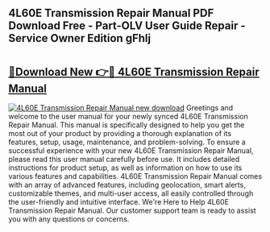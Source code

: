 ## 4L60E Transmission Repair Manual PDF Download Free - Part-OLV User Guide Repair - Service Owner Edition gFhlj

# <h2><a href="http://bc45650.oget.top/?id=4L60E+Transmission+Repair+Manual">🔗Download New 👉🔴 4L60E Transmission Repair Manual</a></h2>

[![4L60E Transmission Repair Manual new download](https://i.imgur.com/5g1atiW.png)](http://bc45650.oget.top/?id=4L60E+Transmission+Repair+Manual)
Greetings and welcome to the user manual for your newly synced 4L60E Transmission Repair Manual. This manual is specifically designed to help you get the most out of your product by providing a thorough explanation of its features, setup, usage, maintenance, and problem-solving. To ensure a successful experience with your new 4L60E Transmission Repair Manual, please read this user manual carefully before use. It includes detailed instructions for product setup, as well as information on how to use its various features and capabilities. 4L60E Transmission Repair Manual comes with an array of advanced features, including geolocation, smart alerts, customizable themes, and multi-user access, all easily controlled through the user-friendly and intuitive interface. We're Here to Help 4L60E Transmission Repair Manual. Our customer support team is ready to assist you with any questions or concerns.
